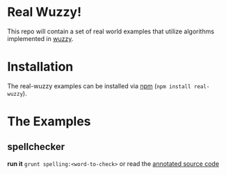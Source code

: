 # Real Wuzzy!
This repo will contain a set of real world examples that utilize algorithms implemented in [wuzzy](https://github.com/xupit3r/wuzzy).

# Installation
The real-wuzzy examples can be installed via [npm](http://npmjs.org/package/real-wuzzy) (`npm install real-wuzzy`).

# The Examples
## spellchecker
**run it** `grunt spelling:<word-to-check>` or read the [annotated source code](https://cdn.rawgit.com/xupit3r/real-wuzzy/master/docs/spelling.html)
